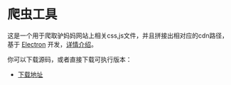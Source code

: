 # 爬虫工具

这是一个用于爬取驴妈妈网站上相关css,js文件，并且拼接出相对应的cdn路径，基于 [Electron](http://electron.atom.io/) 开发，[详情介绍](http://www.yinhanchun.com/tools/lvmama-crawler/)。

你可以下载源码，或者直接下载可执行版本：
 - [下载地址](http://pan.baidu.com/s/1cqqRSi)
